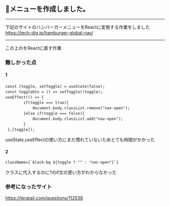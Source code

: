 ## 🍔メニューを作成しました。


---
下記のサイトのハンバーガーメニューをReactに変換する作業をしました  
https://tech-dig.jp/hamburger-global-nav/  


------------------------------------------------

この上のをReactに直す作業

### 難しかった点
#### 1

```
const [toggle, setToggle] = useState(false);  　
const togglebtn = () => setToggle(!toggle);  　
useEffect(() => {  　
        if(toggle === true){ 　　
            document.body.classList.remove("nav-open");  　
        }else if(toggle === false){  　
            document.body.classList.add("nav-open");  　
        }  　
 },[toggle]);  　
   ```
useState,useEffectの使い方にまだ慣れていないためとても時間がかかった  
#### 2  
```
className={`black-bg ${toggle ? "" : "nav-open"}`}  
  ```
クラスに代入するのに?のif文の使い方がわからなかった  

### 参考になったサイト  
https://teratail.com/questions/112538
